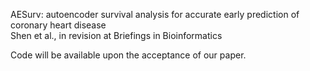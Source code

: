 AESurv: autoencoder survival analysis for accurate early prediction of coronary heart disease\
Shen et al., in revision at Briefings in Bioinformatics

Code will be available upon the acceptance of our paper. 
